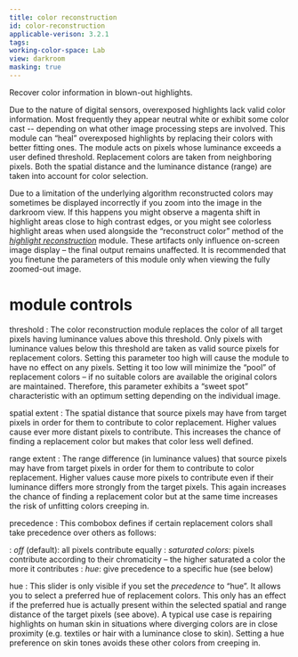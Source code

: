 ```yaml
---
title: color reconstruction
id: color-reconstruction
applicable-verison: 3.2.1
tags: 
working-color-space: Lab 
view: darkroom
masking: true
---
```


Recover color information in blown-out highlights.

Due to the nature of digital sensors, overexposed highlights lack valid color information. Most frequently they appear neutral white or exhibit some color cast -- depending on what other image processing steps are involved. This module can “heal” overexposed highlights by replacing their colors with better fitting ones. The module acts on pixels whose luminance exceeds a user defined threshold. Replacement colors are taken from neighboring pixels. Both the spatial distance and the luminance distance (range) are taken into account for color selection.

Due to a limitation of the underlying algorithm reconstructed colors may sometimes be displayed incorrectly if you zoom into the image in the darkroom view. If this happens you might observe a magenta shift in highlight areas close to high contrast edges, or you might see colorless highlight areas when used alongside the “reconstruct color” method of the [_highlight reconstruction_](./highlight-reconstruction.md) module. These artifacts only influence on-screen image display – the final output remains unaffected. It is recommended that you finetune the parameters of this module only when viewing the fully zoomed-out image.

# module controls

threshold
: The color reconstruction module replaces the color of all target pixels having luminance values above this threshold. Only pixels with luminance values below this threshold are taken as valid source pixels for replacement colors. Setting this parameter too high will cause the module to have no effect on any pixels. Setting it too low will minimize the “pool” of replacement colors – if no suitable colors are available the original colors are maintained. Therefore, this parameter exhibits a “sweet spot” characteristic with an optimum setting depending on the individual image.

spatial extent
: The spatial distance that source pixels may have from target pixels in order for them to contribute to color replacement. Higher values cause ever more distant pixels to contribute. This increases the chance of finding a replacement color but makes that color less well defined.

range extent
: The range difference (in luminance values) that source pixels may have from target pixels in order for them to contribute to color replacement. Higher values cause more pixels to contribute even if their luminance differs more strongly from the target pixels. This again increases the chance of finding a replacement color but at the same time increases the risk of unfitting colors creeping in.

precedence
: This combobox defines if certain replacement colors shall take precedence over others as follows:

: _off_ (default): all pixels contribute equally
: _saturated colors_: pixels contribute according to their chromaticity – the higher saturated a color the more it contributes
: _hue_: give precedence to a specific hue (see below)

hue
: This slider is only visible if you set the _precedence_ to “hue”. It allows you to select a preferred hue of replacement colors. This only has an effect if the preferred hue is actually present within the selected spatial and range distance of the target pixels (see above). A typical use case is repairing highlights on human skin in situations where diverging colors are in close proximity (e.g. textiles or hair with a luminance close to skin). Setting a hue preference on skin tones avoids these other colors from creeping in.
